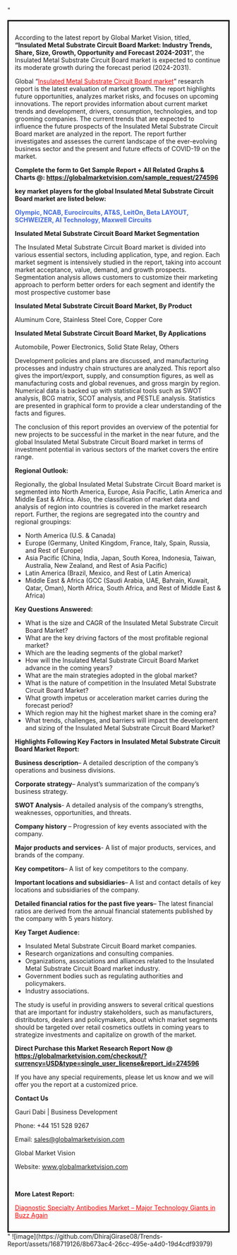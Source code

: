 "<div style='border: 3px solid black; padding: 1em;'>

According to the latest report by Global Market Vision, titled, <strong>“Insulated Metal Substrate Circuit Board Market: Industry Trends, Share, Size, Growth, Opportunity and Forecast 2024-2031</strong>“, the Insulated Metal Substrate Circuit Board market is expected to continue its moderate growth during the forecast period (2024-2031).

Global “<a style='color: #ff0000;' href='https://globalmarketvision.com/reports/global-insulated-metal-substrate-circuit-board-market/274596'>Insulated Metal Substrate Circuit Board market</a>” research report is the latest evaluation of market growth. The report highlights future opportunities, analyzes market risks, and focuses on upcoming innovations. The report provides information about current market trends and development, drivers, consumption, technologies, and top grooming companies. The current trends that are expected to influence the future prospects of the Insulated Metal Substrate Circuit Board market are analyzed in the report. The report further investigates and assesses the current landscape of the ever-evolving business sector and the present and future effects of COVID-19 on the market.

<strong>Complete the form to Get Sample Report + All Related Graphs &amp; Charts @: <a style='color: #ff0000;' href='https://globalmarketvision.com/sample_request/274596?utm_source=linkedinPulse&utm_medium=SN&utm_campaign=SN'><strong>https://globalmarketvision.com/sample_request/274596</strong></a></strong>

<strong>key market players for the global Insulated Metal Substrate Circuit Board market are listed below:</strong>

<strong style='color: #4169e1;'>Olympic, NCAB, Eurocircuits, AT&S, LeitOn, Beta LAYOUT, SCHWEIZER, AI Technology, Maxwell Circuits</strong>

<strong>Insulated Metal Substrate Circuit Board Market Segmentation</strong>

The Insulated Metal Substrate Circuit Board market is divided into various essential sectors, including application, type, and region. Each market segment is intensively studied in the report, taking into account market acceptance, value, demand, and growth prospects. Segmentation analysis allows customers to customize their marketing approach to perform better orders for each segment and identify the most prospective customer base

<strong>Insulated Metal Substrate Circuit Board Market, By Product</strong>

Aluminum Core, Stainless Steel Core, Copper Core

<strong>Insulated Metal Substrate Circuit Board Market, By Applications</strong>

Automobile, Power Electronics, Solid State Relay, Others

Development policies and plans are discussed, and manufacturing processes and industry chain structures are analyzed. This report also gives the import/export, supply, and consumption figures, as well as manufacturing costs and global revenues, and gross margin by region. Numerical data is backed up with statistical tools such as SWOT analysis, BCG matrix, SCOT analysis, and PESTLE analysis. Statistics are presented in graphical form to provide a clear understanding of the facts and figures.

The conclusion of this report provides an overview of the potential for new projects to be successful in the market in the near future, and the global Insulated Metal Substrate Circuit Board market in terms of investment potential in various sectors of the market covers the entire range.

<strong>Regional Outlook:</strong>

Regionally, the global Insulated Metal Substrate Circuit Board market is segmented into North America, Europe, Asia Pacific, Latin America and Middle East &amp; Africa. Also, the classification of market data and analysis of region into countries is covered in the market research report. Further, the regions are segregated into the country and regional groupings:
<ul>
  <li>North America (U.S. &amp; Canada)</li>
  <li>Europe (Germany, United Kingdom, France, Italy, Spain, Russia, and Rest of Europe)</li>
  <li>Asia Pacific (China, India, Japan, South Korea, Indonesia, Taiwan, Australia, New Zealand, and Rest of Asia Pacific)</li>
  <li>Latin America (Brazil, Mexico, and Rest of Latin America)</li>
  <li>Middle East &amp; Africa (GCC (Saudi Arabia, UAE, Bahrain, Kuwait, Qatar, Oman), North Africa, South Africa, and Rest of Middle East &amp; Africa)</li>
</ul>
<strong>Key Questions Answered:</strong>
<ul>
  <li>What is the size and CAGR of the Insulated Metal Substrate Circuit Board Market?</li>
  <li>What are the key driving factors of the most profitable regional market?</li>
  <li>Which are the leading segments of the global market?</li>
  <li>How will the Insulated Metal Substrate Circuit Board Market advance in the coming years?</li>
  <li>What are the main strategies adopted in the global market?</li>
  <li>What is the nature of competition in the Insulated Metal Substrate Circuit Board Market?</li>
  <li>What growth impetus or acceleration market carries during the forecast period?</li>
  <li>Which region may hit the highest market share in the coming era?</li>
  <li>What trends, challenges, and barriers will impact the development and sizing of the Insulated Metal Substrate Circuit Board Market?</li>
</ul>
<strong>Highlights Following Key Factors in Insulated Metal Substrate Circuit Board Market Report:</strong>

<strong>Business description</strong>– A detailed description of the company’s operations and business divisions.

<strong>Corporate strategy</strong>– Analyst’s summarization of the company’s business strategy.

<strong>SWOT Analysis</strong>- A detailed analysis of the company’s strengths, weaknesses, opportunities, and threats.

<strong>Company history</strong> – Progression of key events associated with the company.

<strong>Major products and services</strong>- A list of major products, services, and brands of the company.

<strong>Key competitors</strong>– A list of key competitors to the company.

<strong>Important locations and subsidiaries</strong>– A list and contact details of key locations and subsidiaries of the company.

<strong>Detailed financial ratios for the past five years</strong>– The latest financial ratios are derived from the annual financial statements published by the company with 5 years history.

<strong>Key Target Audience:</strong>
<ul>
  <li>Insulated Metal Substrate Circuit Board market companies.</li>
  <li>Research organizations and consulting companies.</li>
  <li>Organizations, associations and alliances related to the Insulated Metal Substrate Circuit Board market industry.</li>
  <li>Government bodies such as regulating authorities and policymakers.</li>
  <li>Industry associations.</li>
</ul>
The study is useful in providing answers to several critical questions that are important for industry stakeholders, such as manufacturers, distributors, dealers and policymakers, about which market segments should be targeted over retail cosmetics outlets in coming years to strategize investments and capitalize on growth of the market.

<strong>Direct Purchase this Market Research Report Now @ </strong><strong><a style='color: #ff0000;' href='https://globalmarketvision.com/checkout/?currency=USD&type=single_user_license&report_id=274596?utm_source=linkedinPulse&utm_medium=SN&utm_campaign=SN'><strong>https://globalmarketvision.com/checkout/?currency=USD&type=single_user_license&report_id=274596</strong></a></strong>

If you have any special requirements, please let us know and we will offer you the report at a customized price.
<p id='ember58' class='ember-view reader-content-blocks__paragraph'><strong>Contact Us</strong></p>
<p id='ember59' class='ember-view reader-content-blocks__paragraph'>Gauri Dabi | Business Development</p>
<p id='ember60' class='ember-view reader-content-blocks__paragraph'>Phone: +44 151 528 9267</p>
Email: <a href='mailto:sales@globalmarketvision.com'>sales@globalmarketvision.com</a>

Global Market Vision

Website: <a href='http://www.globalmarketvision.com'>www.globalmarketvision.com</a>

&nbsp;

<strong>More Latest Report:</strong>

<a style='color: #ff0000;' href='https://medium.com/@rucharoy818/diagnostic-specialty-antibodies-market-major-technology-giants-in-buzz-again-1eb697538afe'>Diagnostic Specialty Antibodies Market – Major Technology Giants in Buzz Again</a>

</div>"
![image](https://github.com/DhirajGirase08/Trends-Report/assets/168719126/8b673ac4-26cc-495e-a4d0-19d4cdf93979)
